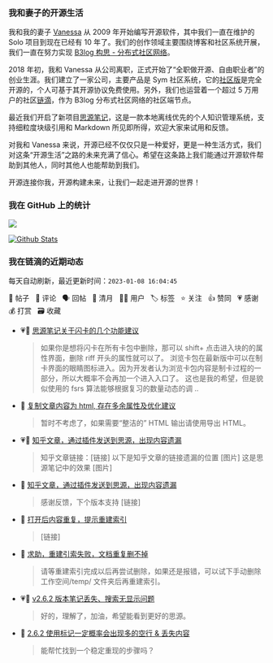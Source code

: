 ### 我和妻子的开源生活

我和我的妻子 [Vanessa](https://github.com/Vanessa219) 从 2009 年开始编写开源软件，其中我们一直在维护的 Solo 项目到现在已经有 10 年了。我们的创作领域主要围绕博客和社区系统开展，我们一直在努力实现 [B3log 构思 - 分布式社区网络](https://ld246.com/article/1546941897596)。

2018 年初，我和 Vanessa 从公司离职，正式开始了“全职做开源、自由职业者”的创业生涯。我们建立了一家公司，主要产品是 Sym 社区系统，它的[社区版](https://github.com/88250/symphony)是完全开源的，个人可基于其开源协议免费使用。另外，我们也运营着一个超过 5 万用户的社区[链滴](https://ld246.com)，作为 B3log 分布式社区网络的社区端节点。

最近我们开启了新项目[思源笔记](https://github.com/siyuan-note/siyuan)，这是一款本地离线优先的个人知识管理系统，支持细粒度块级引用和 Markdown 所见即所得，欢迎大家来试用和反馈。

对我和 Vanessa 来说，开源已经不仅仅只是一种爱好，更是一种生活方式，我们对这条“开源生活”之路的未来充满了信心。希望在这条路上我们能通过开源软件帮助到其他人，同时其他人也能帮助到我们。

开源连接你我，开源构建未来，让我们一起走进开源的世界！

### 我在 GitHub 上的统计

<a title="Hits" target="_blank" href="https://github.com/88250/88250"><img src="https://hits.b3log.org/88250/88250.svg"></a>

[![Github Stats](https://github-readme-stats.vercel.app/api?username=88250&theme=tokyonight&show_icons=true)](https://github.com/88250)

<!--events start -->

### 我在链滴的近期动态

每天自动刷新，最近更新时间：`2023-01-08 16:04:45`

📝 帖子 &nbsp; 💬 评论 &nbsp; 🗣 回帖 &nbsp; 🌙 清月 &nbsp; 👨‍💻 用户 &nbsp; 🏷️ 标签 &nbsp; ⭐️ 关注 &nbsp; 👍 赞同 &nbsp; 💗 感谢 &nbsp; 💰 打赏 &nbsp; 🗃 收藏

* 💗💬 [思源笔记关于闪卡的几个功能建议](https://ld246.com/article/1673100293107/comment/1673101356274#comments)

  > 如果你是想将闪卡在所有卡包中删除，那可以 shift+ 点击进入块的的属性界面，删除 riff 开头的属性就可以了。 浏览卡包在最新版中可以在制卡界面的眼睛图标进入。因为开发者认为浏览卡包内容是制卡过程的一部分，所以大概率不会再加一个进入入口了。 这也是我的希望，但是貌似使用的 fsrs 算法能够根据复习的数量动态的调 ..
* 💬 [复制文章内容为 html, 存在多余属性及优化建议](https://ld246.com/article/1673100117746/comment/1673102794648#comments)

  > 暂时不考虑了，如果需要“整洁的” HTML 输出请使用导出 HTML。
* 💗📝 [知乎文章，通过插件发送到思源，出现内容遗漏](https://ld246.com/article/1673094478886)

  > 知乎文章链接：[链接] 以下是知乎文章的链接遗漏的位置 [图片] 这是思源笔记中的效果 [图片]
* 💬 [知乎文章，通过插件发送到思源，出现内容遗漏](https://ld246.com/article/1673094478886/comment/1673100886379#comments)

  > 感谢反馈，下个版本支持 [链接]
* 💬 [打开后内容重复，提示重建索引](https://ld246.com/article/1673086252754/comment/1673097141773#comments)

  > [链接]
* 💬 [求助，重建引索失败，文档重复删不掉](https://ld246.com/article/1673087112619/comment/1673097126274#comments)

  > 请等重建索引完成以后再尝试删除，如果还是报错，可以试下手动删除工作空间/temp/ 文件夹后再重建索引。
* 💗💬 [v2.6.2 版本笔记丢失、搜索无显示问题](https://ld246.com/article/1672904565891/comment/1673076343732#comments)

  > 好的，理解了，加油，希望能看到更好的思源。
* 💬 [2.6.2 使用标记一定概率会出现多的空行 &amp; 丢失内容](https://ld246.com/article/1672929892880/comment/1673056590969#comments)

  > 能帮忙找到一个稳定重现的步骤吗？


<!--events end -->
